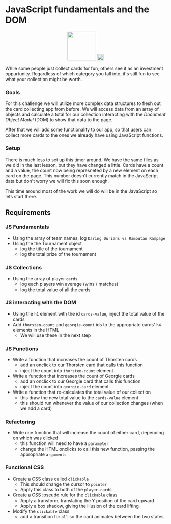 JavaScript fundamentals and the DOM
=====================================

<div align="center">
<img src="https://codeworks.blob.core.windows.net/public/assets/img/free-course.png" height="90" />
<img src="https://bcw.blob.core.windows.net/public/img/nav-logo.png" height="20" />
</div>

While some people just collect cards for fun, others see it as an investment oppurtunity. Regardless of which category you fall into, it's still fun to see what your collection might be worth.


### Goals

For this challenge we will utilize more complex data structures to flesh out the card collecting app from before. We will access data from an array of objects and calculate a total for our collection interacting with the *Document Object Model* (DOM) to show that data to the page.

After that we will add some functionality to our app, so that users can collect more cards to the ones we already have using JavaScript functions.

### Setup 

There is much less to set up this timer around.  We have the same files as we did in the last lesson, but they have changed a little. Cards have a count and a value, the count now being represneted by a new element on each card on the page. This number doesn't currently match in the JavaScript data but don't worry we will fix this soon enough.

This time around most of the work we will do will be in the JavaScript so lets start there.


## Requirements

### JS Fundamentals
- Using the array of team names, log `Daring Durians vs Rambutan Rampage`
- Using the the Tournament object
  - log the title of the tournament
  - log the total prize of the tournament
### JS Collections
- Using the array of player `cards`
  - log each players win average (wins / matches)
  - log the total value of all the cards
### JS interacting with the DOM
- Using the `h1` element with the id `cards-value`, inject the total value of the cards
- Add `thorsten-count` and `georgie-count` ids to the appropriate cards' `h4` elements in the HTML
  - We will use these in the next step
### JS Functions
- Write a function that increases the count of Thorsten cards
  - add an onclick to our Thorsten card that calls this function
  - inject the count into `thorsten-count` element
- Write a function that increases the count of Georgie cards
  - add an onclick to our Georgie card that calls this function
  - inject the count into `georgie-card` element
- Write a function that re-calculates the total value of our collection
  - this draw the new total value to the `cards-value` element
  - this should run whenever the value of our collection changes (when we add a card)
### Refactoring
  - Write one function that will increase the count of either card, depending on which was clicked
    - this function will need to have a `parameter`
    - change the HTML onclicks to call this new function, passing the appropriate `arguments`
### Functional CSS
  - Create a CSS class called `clickable`
    - This should change the cursor to `pointer`
    - Apply this class to both of the `player-card`s
  - Create a CSS :pseudo rule for the `clickable` class
    - Apply a transform, translating the Y position of the card upward
    - Apply a box shadow, giving the illusion of the card lifting
  - Modify the `clickable` class
    - add a transition for `all` so the card animates between the two states